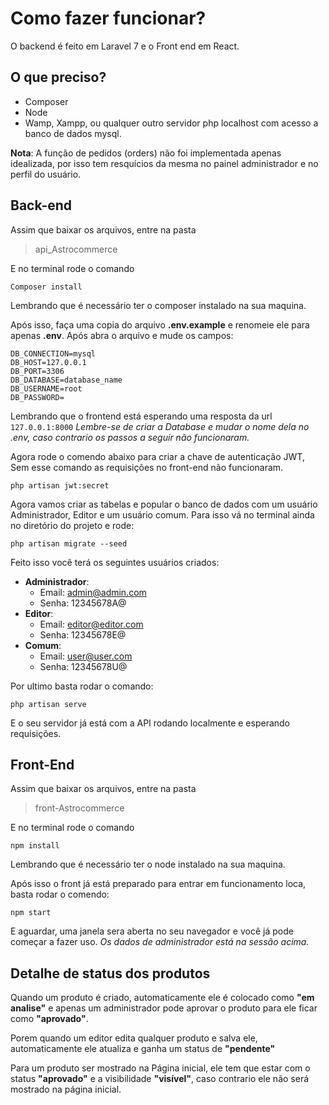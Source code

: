 # Como fazer funcionar?

O backend é feito em Laravel 7 e o Front end em React.
## O que preciso?
- Composer
- Node
- Wamp, Xampp, ou qualquer outro servidor php localhost com acesso a banco de dados mysql.

**Nota**: A função de pedidos (orders) não foi implementada apenas idealizada, por isso tem resquícios da mesma no painel administrador e no perfil do usuário.

## Back-end

Assim que baixar os arquivos, entre na pasta

> api_Astrocommerce

E no terminal rode o comando

    Composer install
Lembrando que é necessário ter o composer instalado na sua maquina.

Após isso, faça uma copia do arquivo **.env.example** e renomeie ele para apenas **.env**. Após abra o arquivo e mude os campos:

    DB_CONNECTION=mysql   
    DB_HOST=127.0.0.1    
    DB_PORT=3306    
    DB_DATABASE=database_name    
    DB_USERNAME=root   
    DB_PASSWORD= 
Lembrando que o frontend está esperando uma resposta da url `127.0.0.1:8000` 
*Lembre-se de criar a Database e mudar o nome dela no .env, caso contrario os passos a seguir não funcionaram.*

Agora rode o comendo abaixo para criar a chave de autenticação JWT, Sem esse comando as requisições no front-end não funcionaram.

    php artisan jwt:secret

Agora vamos criar as tabelas e popular o banco de dados com um usuário Administrador, Editor e um usuário comum. Para isso vá no terminal ainda no diretório do projeto e rode:

    php artisan migrate --seed

Feito isso você terá os seguintes usuários criados:

 - **Administrador**: 	
	 - Email: admin@admin.com
	 - Senha: 12345678A@
 - **Editor**: 	
	 - Email: editor@editor.com 
	 - Senha: 12345678E@ 
- **Comum**: 	
	- Email: user@user.com
	- Senha: 12345678U@

Por ultimo basta rodar o comando:

    php artisan serve
E o seu servidor já está com a API rodando localmente e esperando requisições.

## Front-End

Assim que baixar os arquivos, entre na pasta

> front-Astrocommerce

E no terminal rode o comando

    npm install
Lembrando que é necessário ter o node instalado na sua maquina.

Após isso o front já está preparado para entrar em funcionamento loca, basta rodar o comendo:

    npm start
    
  E aguardar, uma janela sera aberta no seu navegador e você já pode começar a fazer uso. 
  *Os dados de administrador está na sessão acima.*


## Detalhe de status dos produtos

Quando um produto é criado, automaticamente ele é colocado como **"em analise"** e apenas um administrador pode aprovar o produto para ele ficar como **"aprovado"**.

Porem quando um editor edita qualquer produto e salva ele, automaticamente ele atualiza e ganha um status de **"pendente"** 

Para um produto ser mostrado na Página inicial, ele tem que estar com o status **"aprovado"** e a visibilidade **"visível"**, caso contrario ele não será mostrado na página inicial.
